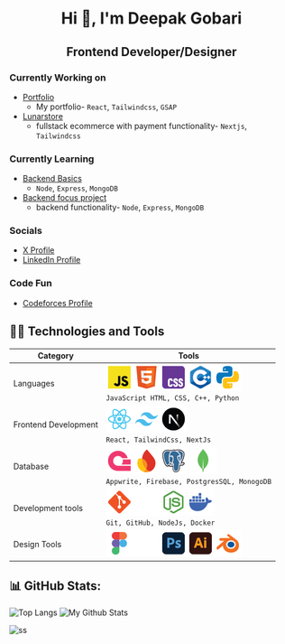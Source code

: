 <h1 align="center">Hi 👋, I'm Deepak Gobari</h1>
<h2 align="center">Frontend Developer/Designer</h2>

### Currently Working on
- [Portfolio](https://github.com/mintdexdev/portfolio)
  - My portfolio- `React`, `Tailwindcss`, `GSAP`
- [Lunarstore](https://github.com/mintdexdev/lunarstore)
  - fullstack ecommerce with payment functionality- `Nextjs`, `Tailwindcss`

### Currently Learning 
- [Backend Basics](https://github.com/mintdexdev/learn_backend.git)
  - `Node`, `Express`, `MongoDB`
- [Backend focus project](https://github.com/mintdexdev/videotube-backend.git)
  - backend functionality- `Node`, `Express`, `MongoDB`

### Socials
- [X Profile](https://x.com/mintdexdev)
- [LinkedIn Profile](https://www.linkedin.com/in/mintdexdev/)

### Code Fun
- [Codeforces Profile](https://codeforces.com/profile/dexz01)

## 👨‍💻 Technologies and Tools
| Category            | Tools           |
|---------------------|-----------------|
| Languages           | ![](icons/javascript.png)![](icons/html.png)![](icons/css.png)![](icons/cpp.png)![](icons/python.png) <br/> ```JavaScript HTML, CSS, C++, Python```|
| Frontend Development| ![](icons/reactjs.png)![](icons/tailwindcss.png)![](icons/nextjs.png) <br/> ```React, TailwindCss, NextJs``` |
| Database            | ![](icons/appwrite.png)![](icons/firebase.png)![](icons/postgresql.png) ![](icons/mongodb.png) <br/> ```Appwrite, Firebase, PostgresSQL, MonogoDB```|
| Development tools   | ![](icons/git.png)![](icons/github.png)![](icons/nodejs.png)![](icons/docker.png) <br/> ```Git, GitHub, NodeJs, Docker```|
| Design Tools        | ![](icons/figma.png)![](icons/framer.png)![](icons/photoshop.png)![](icons/illustrator.png)![](icons/blender.png)|


## 📊 GitHub Stats:
![Top Langs](https://github-readme-stats.vercel.app/api/top-langs/?username=mintdexdev&layout=donut&theme=dark) 
![My Github Stats](https://github-readme-stats.vercel.app/api?username=mintdexdev&show_icons=true&theme=dark&hide_rank=true&line_height=33&hide_title=true)
 
![ss](https://github-profile-trophy.vercel.app/?username=mintdexdev)